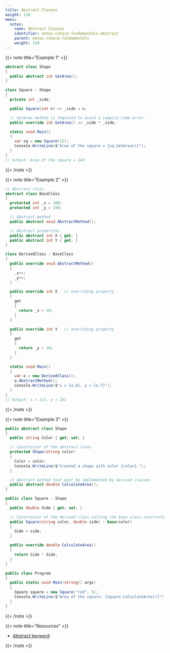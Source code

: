 ```yaml
---
title: Abstract Classes
weight: 110
menu:
  notes:
    name: Abstract Classes
    identifier: notes-csharp-fundamentals-abstract
    parent: notes-csharp-fundamentals
    weight: 110
---
```


<!-- Example 1 -->

{{< note title="Example 1" >}}
```csharp
abstract class Shape
{
  public abstract int GetArea();
}

class Square : Shape
{
  private int _side;

  public Square(int n) => _side = n;

  // GetArea method is required to avoid a compile-time error.
  public override int GetArea() => _side * _side;

  static void Main()
  {
    var sq = new Square(12);
    Console.WriteLine($"Area of the square = {sq.GetArea()}");
  }
}
// Output: Area of the square = 144
```
{{< /note >}}

<!-- Example 2 -->

{{< note title="Example 2" >}}
```csharp
// Abstract class
abstract class BaseClass
{
  protected int _x = 100;
  protected int _y = 150;

  // Abstract method
  public abstract void AbstractMethod();

  // Abstract properties
  public abstract int X { get; }
  public abstract int Y { get; }
}

class DerivedClass : BaseClass
{
  public override void AbstractMethod()
  {
    _x++;
    _y++;
  }

  public override int X   // overriding property
  {
    get
    {
      return _x + 10;
    }
  }

  public override int Y   // overriding property
  {
    get
    {
      return _y + 10;
    }
  }

  static void Main()
  {
    var o = new DerivedClass();
    o.AbstractMethod();
    Console.WriteLine($"x = {o.X}, y = {o.Y}");
  }
}
// Output: x = 111, y = 161
```
{{< /note >}}

<!-- Example 3 -->

{{< note title="Example 3" >}}
```csharp
public abstract class Shape
{
  public string Color { get; set; }

  // Constructor of the abstract class
  protected Shape(string color)
  {
    Color = color;
    Console.WriteLine($"Created a shape with color {color}.");
  }

  // Abstract method that must be implemented by derived classes
  public abstract double CalculateArea();
}

public class Square : Shape
{
  public double Side { get; set; }

  // Constructor of the derived class calling the base class constructor
  public Square(string color, double side) : base(color)
  {
    Side = side;
  }

  public override double CalculateArea()
  {
    return Side * Side;
  }
}

public class Program
{
  public static void Main(string[] args)
  {
    Square square = new Square("red", 5);
    Console.WriteLine($"Area of the square: {square.CalculateArea()}");            
  }
}
```
{{< /note >}}

<!-- Resources -->

{{< note title="Resources" >}}

* [Abstract keyword](https://learn.microsoft.com/en-us/dotnet/csharp/language-reference/keywords/abstract)

{{< /note >}}

